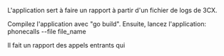 L'application sert à faire un rapport à partir d'un fichier de logs de 3CX.

Compilez l'application avec "go build".
Ensuite, lancez l'application: phonecalls --file file_name

Il fait un rapport des appels entrants qui 